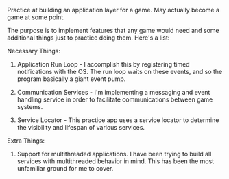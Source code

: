 Practice at building an application layer for a game. May actually become a game at some point.

The purpose is to implement features that any game would need and some additional things just to practice doing them. Here's a list:

Necessary Things:

1) Application Run Loop - I accomplish this by registering timed notifications with the OS. The run loop waits on these events, and so the program basically a giant event pump.

2) Communication Services - I'm implementing a messaging and event handling service in order to facilitate communications between game systems.

3) Service Locator - This practice app uses a service locator to determine the visibility and lifespan of various services.


Extra Things:

1) Support for multithreaded applications. I have been trying to build all services with multithreaded behavior in mind. This has been the most unfamiliar ground for me to cover.
